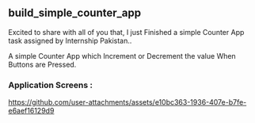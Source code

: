 ## build_simple_counter_app

Excited to share with all of you that, I just Finished a simple Counter App task assigned by Internship Pakistan..

A simple Counter App which Increment or Decrement the value When Buttons are Pressed.

### Application Screens :
https://github.com/user-attachments/assets/e10bc363-1936-407e-b7fe-e6aef16129d9
